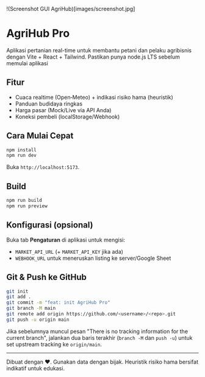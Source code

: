 !(Screenshot GUI AgriHub)[images/screenshot.jpg]
# AgriHub Pro

Aplikasi pertanian real-time untuk membantu petani dan pelaku agribisnis dengan Vite + React + Tailwind.
Pastikan punya node.js LTS sebelum memulai aplikasi

## Fitur
- Cuaca realtime (Open‑Meteo) + indikasi risiko hama (heuristik)
- Panduan budidaya ringkas
- Harga pasar (Mock/Live via API Anda)
- Koneksi pembeli (localStorage/Webhook)

## Cara Mulai Cepat
```bash
npm install
npm run dev
```

Buka `http://localhost:5173`.

## Build
```bash
npm run build
npm run preview
```

## Konfigurasi (opsional)
Buka tab **Pengaturan** di aplikasi untuk mengisi:
- `MARKET_API_URL` (+ `MARKET_API_KEY` jika ada)
- `WEBHOOK_URL` untuk meneruskan listing ke server/Google Sheet

## Git & Push ke GitHub
```bash
git init
git add .
git commit -m "feat: init AgriHub Pro"
git branch -M main
git remote add origin https://github.com/<username>/<repo>.git
git push -u origin main
```

Jika sebelumnya muncul pesan "There is no tracking information for the current branch", jalankan dua baris terakhir (`branch -M` dan `push -u`) untuk set upstream tracking ke `origin/main`.

---
Dibuat dengan ❤️. Gunakan data dengan bijak. Heuristik risiko hama bersifat indikatif untuk edukasi.
